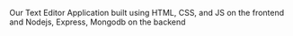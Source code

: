Our Text Editor Application built using HTML, CSS, and JS on the frontend and Nodejs, Express, Mongodb on the backend
